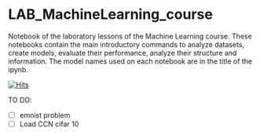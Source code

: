 # LAB_MachineLearning_course
Notebook of the laboratory lessons of the Machine Learning course. These notebooks contain the main introductory commands to analyze datasets, create models, evaluate their performance, analyze their structure and information. The model names used on each notebook are in the title of the ipynb.

[![Hits](https://hits.seeyoufarm.com/api/count/incr/badge.svg?url=https%3A%2F%2Fgithub.com%2FCristianCosci%2FLAB_MachineLearning_course&count_bg=%23E98F00&title_bg=%23555555&icon=python.svg&icon_color=%23FF9D0F&title=Lab&edge_flat=false)](https://hits.seeyoufarm.com)

TO DO:
- [ ] emnist problem
- [ ] Load CCN cifar 10

